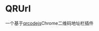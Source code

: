 QRUrl
================================

一个基于[qrcodejs](https://github.com/davidshimjs/qrcodejs)Chrome二维码地址栏插件
